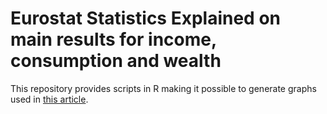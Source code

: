 # Eurostat Statistics Explained on main results for income, consumption and wealth
This repository provides scripts in R making it possible to generate graphs used in [this article](http://ec.europa.eu/eurostat/statistics-explained/index.php?title=Households%27_income,_consumption_and_wealth,_and_how_they_interact_-_statistics_on_main_results).
